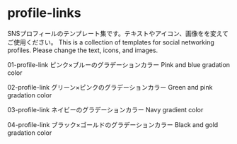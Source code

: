 # profile-links
SNSプロフィールのテンプレート集です。テキストやアイコン、画像をを変えてご使用ください。
This is a collection of templates for social networking profiles. Please change the text, icons, and images.

01-profile-link
ピンク×ブルーのグラデーションカラー
Pink and blue gradation color

02-profile-link
グリーン×ピンクのグラデーションカラー
Green and pink gradation color

03-profile-link
ネイビーのグラデーションカラー
Navy gradient color

04-profile-link
ブラック×ゴールドのグラデーションカラー
Black and gold gradation color
